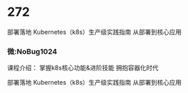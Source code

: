# 272
部署落地 Kubernetes（k8s）生产级实践指南 从部署到核心应用
### 微:NoBug1024 


课程介绍：
掌握k8s核心功能&进阶技能 拥抱容器化时代

部署落地 Kubernetes（k8s）生产级实践指南 从部署到核心应用

